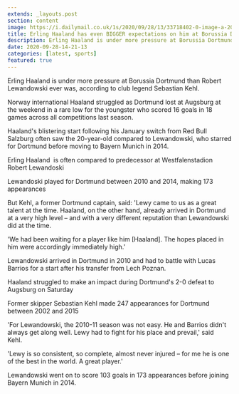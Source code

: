 ```yaml
---
extends: _layouts.post
section: content
image: https://i.dailymail.co.uk/1s/2020/09/28/13/33718402-0-image-a-20_1601296968780.jpg 
title: Erling Haaland has even BIGGER expectations on him at Borussia Dortmund than Robert Lewandowski 
description: Erling Haaland is under more pressure at Borussia Dortmund than Robert Lewandowski ever was, according to club legend Sebastian Kehl. Haaland struggled as Dortmund lost at Augsburg. 
date: 2020-09-28-14-21-13 
categories: [latest, sports] 
featured: true 
--- 
```

Erling Haaland is under more pressure at Borussia Dortmund than Robert Lewandowski ever was, according to club legend Sebastian Kehl. 

Norway international Haaland struggled as Dortmund lost at Augsburg at the weekend in a rare low for the youngster who scored 16 goals in 18 games across all competitions last season. 

Haaland's blistering start following his January switch from Red Bull Salzburg often saw the 20-year-old compared to Lewandowski, who starred for Dortmund before moving to Bayern Munich in 2014.  

Erling Haaland  is often compared to predecessor at Westfalenstadion Robert Lewandoski

Lewandoski played for Dortmund between 2010 and 2014, making 173 appearances

But Kehl, a former Dortmund captain, said: 'Lewy came to us as a great talent at the time. Haaland, on the other hand, already arrived in Dortmund at a very high level – and with a very different reputation than Lewandowski did at the time.

'We had been waiting for a player like him [Haaland]. The hopes placed in him were accordingly immediately high.'

Lewandowski arrived in Dortmund in 2010 and had to battle with Lucas Barrios for a start after his transfer from Lech Poznan.

Haaland struggled to make an impact during Dortmund's 2-0 defeat to Augsburg on Saturday

Former skipper Sebastian Kehl made 247 appearances for Dortmund between 2002 and 2015

'For Lewandowski, the 2010-11 season was not easy. He and Barrios didn't always get along well. Lewy had to fight for his place and prevail,' said Kehl. 

'Lewy is so consistent, so complete, almost never injured – for me he is one of the best in the world. A great player.'

Lewandowski went on to score 103 goals in 173 appearances before joining Bayern Munich in 2014.

